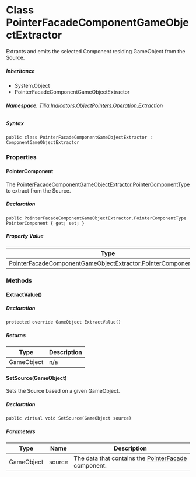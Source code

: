 # Class PointerFacadeComponentGameObjectExtractor

Extracts and emits the selected Component residing GameObject from the Source.

##### Inheritance

* System.Object
* PointerFacadeComponentGameObjectExtractor

###### **Namespace**: [Tilia.Indicators.ObjectPointers.Operation.Extraction]

##### Syntax

```
public class PointerFacadeComponentGameObjectExtractor : ComponentGameObjectExtractor
```

### Properties

#### PointerComponent

The [PointerFacadeComponentGameObjectExtractor.PointerComponentType] to extract from the Source.

##### Declaration

```
public PointerFacadeComponentGameObjectExtractor.PointerComponentType PointerComponent { get; set; }
```

##### Property Value

| Type | Description |
| --- | --- |
| [PointerFacadeComponentGameObjectExtractor.PointerComponentType] | n/a |

### Methods

#### ExtractValue()

##### Declaration

```
protected override GameObject ExtractValue()
```

##### Returns

| Type | Description |
| --- | --- |
| GameObject | n/a |

#### SetSource(GameObject)

Sets the Source based on a given GameObject.

##### Declaration

```
public virtual void SetSource(GameObject source)
```

##### Parameters

| Type | Name | Description |
| --- | --- | --- |
| GameObject | source | The data that contains the [PointerFacade] component. |

[Tilia.Indicators.ObjectPointers.Operation.Extraction]: README.md
[PointerFacadeComponentGameObjectExtractor.PointerComponentType]: PointerFacadeComponentGameObjectExtractor.PointerComponentType.md
[PointerFacadeComponentGameObjectExtractor.PointerComponentType]: PointerFacadeComponentGameObjectExtractor.PointerComponentType.md
[PointerFacade]: Tilia.Indicators.ObjectPointers.PointerFacade.md